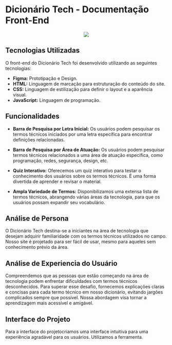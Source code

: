 # Dicionário Tech - Documentação Front-End

<p align="center">
  <img src="https://mir-s3-cdn-cf.behance.net/project_modules/disp/4b8c8795701017.5e9dc4f86f6eb.gif">
</p>

## Tecnologias Utilizadas

O front-end do Dicionário Tech foi desenvolvido utilizando as seguintes tecnologias:

- **Figma:** Prototipação e Design.
- **HTML:** Linguagem de marcação para estruturação do conteúdo do site.
- **CSS:** Linguagem de estilização para definir o layout e a aparência visual.
- **JavaScript:** Linguagem de programação.
  
## Funcionalidades


- **Barra de Pesquisa por Letra Inicial:** Os usuários podem pesquisar os termos técnicos iniciados por uma letra específica para encontrar definições relacionadas.

- **Barra de Pesquisa por Área de Atuação:** Os usuários podem pesquisar termos técnicos relacionados a uma área de atuação específica, como programação, redes, segurança, design, etc.

- **Quiz Interativo:** Oferecemos um quiz interativo para testar o conhecimento dos usuários sobre os termos técnicos. É uma forma divertida de aprender e revisar o material.

- **Ampla Variedade de Termos:** Disponibilizamos uma extensa lista de termos técnicos, abrangendo várias áreas da tecnologia, para que os usuários possam expandir seu vocabulário.



## Análise de Persona

O Dicionário Tech destina-se a iniciantes na área de tecnologia que desejam adquirir familiaridade com os termos técnicos utilizados no campo. Nosso site é projetado para ser fácil de usar, mesmo para aqueles sem conhecimento prévio da área.

## Análise de Experiencia do Usuário

Compreendemos que as pessoas que estão começando na área de tecnologia podem enfrentar dificuldades com termos técnicos desconhecidos. Para superar esse desafio, fornecemos explicações claras e concisas para cada termo técnico em nosso dicionário, evitando jargões complicados sempre que possível. Nossa abordagem visa tornar a aprendizagem mais acessível e amigável.

## Interface do Projeto

Para a interface do projetocriamos uma interface intuitiva para uma experiência agradável para os usuários.
Utilizamos a ferramenta.

